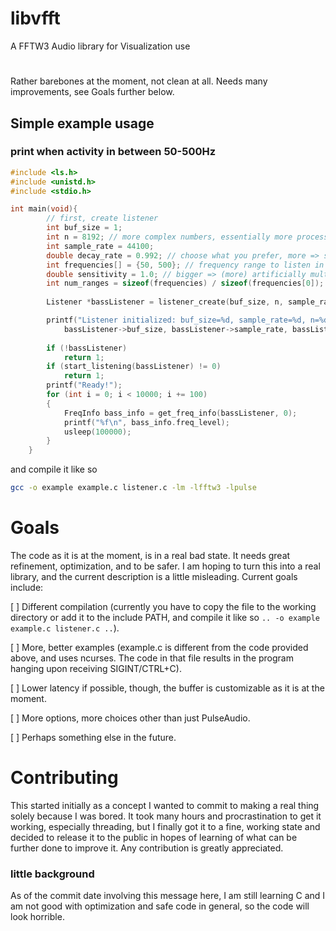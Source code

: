 # libvfft

A FFTW3 Audio library for Visualization use

#
Rather barebones at the moment, not clean at all.
Needs many improvements, see Goals further below.

## Simple example usage
### print when activity in between 50-500Hz
```c
#include <ls.h>
#include <unistd.h>
#include <stdio.h>

int main(void){
        // first, create listener
        int buf_size = 1;
        int n = 8192; // more complex numbers, essentially more processing for audio, and more memory.
        int sample_rate = 44100;
        double decay_rate = 0.992; // choose what you prefer, more => slower but smoother drop (in returned level), less => faster but more rigid drop (in returned level), 0 for no effect.
        int frequencies[] = {50, 500}; // frequency range to listen in between
        double sensitivity = 1.0; // bigger => (more) artificially multiplied returned level to essentially boost the output in any case. can be 0. 
        int num_ranges = sizeof(frequencies) / sizeof(frequencies[0]); // size of ranges in frequencies
        
        Listener *bassListener = listener_create(buf_size, n, sample_rate, decay_rate, sensitivity, num_ranges, frequencies, "Sink #57");

        printf("Listener initialized: buf_size=%d, sample_rate=%d, n=%d, decay_rate=%f, sensitivity=%f\n",
            bassListener->buf_size, bassListener->sample_rate, bassListener->n, bassListener->decay_rate,   bassListener->sensitivity);
 
        if (!bassListener)
            return 1;
        if (start_listening(bassListener) != 0)
            return 1;
        printf("Ready!");
        for (int i = 0; i < 10000; i += 100)
        {
            FreqInfo bass_info = get_freq_info(bassListener, 0);
            printf("%f\n", bass_info.freq_level);
            usleep(100000);
        }
    }
```
and compile it like so
```bash
gcc -o example example.c listener.c -lm -lfftw3 -lpulse
```

# Goals
The code as it is at the moment, is in a real bad state. It needs great refinement, optimization, and to be safer. I am hoping to turn this into a real library, and the current description is a little misleading. Current goals include:
 
[ ] Different compilation (currently you have to copy the file to the working directory or add it to the include PATH, and compile it like so `.. -o example example.c listener.c ..`).

[ ] More, better examples (example.c is different from the code provided above, and uses ncurses. The code in that file results in the program hanging upon receiving SIGINT/CTRL+C).

[ ] Lower latency if possible, though, the buffer is customizable as it is at the moment.

[ ] More options, more choices other than  just PulseAudio.

[ ] Perhaps something else in the future.
# Contributing

This started initially as a concept I wanted to commit to making a real thing solely because I was bored. It took many hours and procrastination to get it working, especially threading, but I finally got it to a fine, working state and decided to release it to the public in hopes of learning of what can be further done to improve it. Any contribution is greatly appreciated.

### little background
 As of the commit date involving this message here, I am still learning C and I am not good with optimization and safe code in general, so the code will look horrible.